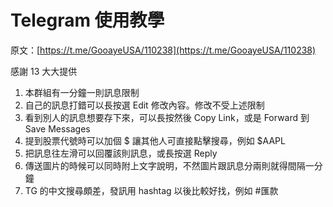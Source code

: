 # Telegram 使用教學

原文：[https://t.me/GooayeUSA/110238](https://t.me/GooayeUSA/110238)

感謝 13 大大提供

1. 本群組有一分鐘一則訊息限制
2. 自己的訊息打錯可以長按選 Edit 修改內容。修改不受上述限制
3. 看到別人的訊息想要存下來，可以長按然後 Copy Link，或是 Forward 到 Save Messages
4. 提到股票代號時可以加個 $ 讓其他人可直接點擊搜尋，例如 $AAPL 
5. 把訊息往左滑可以回覆該則訊息，或長按選 Reply
6. 傳送圖片的時候可以同時附上文字說明，不然圖片跟訊息分兩則就得間隔一分鐘
7. TG 的中文搜尋頗差，發訊用 hashtag 以後比較好找，例如 #匯款
